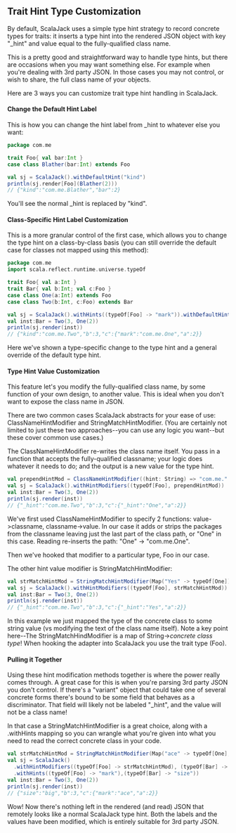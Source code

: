 ## Trait Hint Type Customization

By default, ScalaJack uses a simple type hint strategy to record concrete types for traits: it inserts a type hint into the rendered JSON object with key "_hint" and value equal to the fully-qualified class name.

This is a pretty good and straightforward way to handle type hints, but there are occasions when you may want something else.  For example when you're dealing with 3rd party JSON.  In those cases you may not control, or wish to share, the full class name of your objects.

Here are 3 ways you can customize trait type hint handling in ScalaJack.

#### Change the Default Hint Label
This is how you can change the hint label from _hint to whatever else you want:

```scala
package com.me

trait Foo{ val bar:Int }
case class Blather(bar:Int) extends Foo

val sj = ScalaJack().withDefaultHint("kind")
println(sj.render[Foo](Blather(2)))
// {"kind":"com.me.Blather","bar":2}
```
You'll see the normal _hint is replaced by "kind".

#### Class-Specific Hint Label Customization
This is a more granular control of the first case, which allows you to change the type hint on a class-by-class basis (you can still override the default case for classes not mapped using this method):

```scala
package com.me
import scala.reflect.runtime.universe.typeOf

trait Foo{ val a:Int }
trait Bar{ val b:Int; val c:Foo }
case class One(a:Int) extends Foo
case class Two(b:Int, c:Foo) extends Bar

val sj = ScalaJack().withHints((typeOf[Foo] -> "mark")).withDefaultHint("kind")
val inst:Bar = Two(3, One(2))
println(sj.render(inst))
// {"kind":"com.me.Two","b":3,"c":{"mark":"com.me.One","a":2}}
```
Here we've shown a type-specific change to the type hint and a general override of the default type hint.

#### Type Hint Value Customization
This feature let's you modify the fully-qualified class name, by some function of your own design, to another value.  This is ideal when you don't want to expose the class name in JSON.

There are two common cases ScalaJack abstracts for your ease of use:  ClassNameHintModifier and StringMatchHintModifier.  (You are certainly not limited to just these two approaches--you can use any logic you want--but these cover common use cases.)

The ClassNameHintModifier re-writes the class name itself.  You pass in a function that accepts the fully-qualified classname; your logic does whatever it needs to do; and the output is a new value for the type hint.

```scala
val prependHintMod = ClassNameHintModifier((hint: String) => "com.me." + hint, (cname: String) => cname.split('.').last)
val sj = ScalaJack().withHintModifiers((typeOf[Foo], prependHintMod))
val inst:Bar = Two(3, One(2))
println(sj.render(inst))
// {"_hint":"com.me.Two","b":3,"c":{"_hint":"One","a":2}}
```

We've first used ClassNameHintModifier to specify 2 functions:  value->classname, classname->value.  In our case it adds or strips the packages from the classname leaving just the last part of the class path, or "One" in this case.  Reading re-inserts the path: "One" -> "com.me.One".

Then we've hooked that modifier to a particular type, Foo in our case.

The other hint value modifier is StringMatchHintModifier:

```scala
val strMatchHintMod = StringMatchHintModifier(Map("Yes" -> typeOf[One]))
val sj = ScalaJack().withHintModifiers((typeOf[Foo], strMatchHintMod))
val inst:Bar = Two(3, One(2))
println(sj.render(inst))
// {"_hint":"com.me.Two","b":3,"c":{"_hint":"Yes","a":2}}
```
In this example we just mapped the type of the concrete class to some string value (vs modifying the text of the class name itself).  Note a key point here--The StringMatchHindModifier is a map of String->*concrete class type*!  When hooking the adapter into ScalaJack you use the trait type (Foo).

#### Pulling it Together
Using these hint modification methods together is where the power really comes through.  A great case for this is when you're parsing 3rd party JSON you don't control.  If there's a "variant" object that could take one of several concrete forms there's bound to be some field that behaves as a discriminator.  That field will likely not be labeled "_hint", and the value will not be a class name!

In that case a StringMatchHintModifier is a great choice, along with a .withHints mapping so you can wrangle what you're given into what you need to read the correct concrete class in your code.

```scala
val strMatchHintMod = StringMatchHintModifier(Map("ace" -> typeOf[One], "big" -> typeOf[Two]))
val sj = ScalaJack()
  .withHintModifiers((typeOf[Foo] -> strMatchHintMod), (typeOf[Bar] -> strMatchHintMod))
  .withHints((typeOf[Foo] -> "mark"),(typeOf[Bar] -> "size"))
val inst:Bar = Two(3, One(2))
println(sj.render(inst))
// {"size":"big","b":3,"c":{"mark":"ace","a":2}}
```
Wow!  Now there's nothing left in the rendered (and read) JSON that remotely looks like a normal ScalaJack type hint.  Both the labels and the values have been modified, which is entirely suitable for 3rd party JSON.
